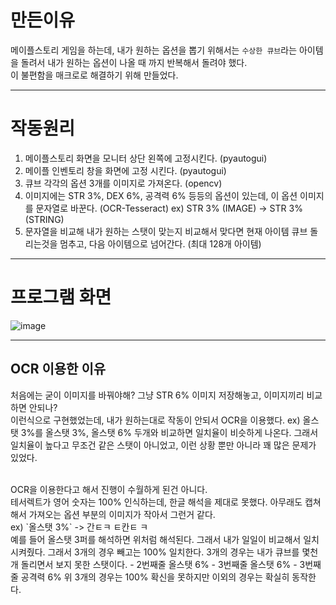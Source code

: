 # 만든이유
메이플스토리 게임을 하는데, 내가 원하는 옵션을 뽑기 위해서는 `수상한 큐브`라는 아이템을 돌려서 내가 원하는 옵션이 나올 때 까지 반복해서 돌려야 했다. <br>
이 불편함을 매크로로 해결하기 위해 만들었다.

---
# 작동원리
1. 메이플스토리 화면을 모니터 상단 왼쪽에 고정시킨다. (pyautogui)
2. 메이플 인벤토리 창을 화면에 고정 시킨다. (pyautogui)
3. 큐브 각각의 옵션 3개를 이미지로 가져온다. (opencv)
4. 이미지에는 STR 3%, DEX 6%, 공격력 6% 등등의 옵션이 있는데, 이 옵션 이미지를 문자열로 바꾼다. (OCR-Tesseract)
   ex) STR 3% (IMAGE) -> STR 3% (STRING)
5. 문자열을 비교해 내가 원하는 스탯이 맞는지 비교해서 맞다면 현재 아이템 큐브 돌리는것을 멈추고, 다음 아이템으로 넘어간다. (최대 128개 아이템)
---
# 프로그램 화면
![image](https://github.com/minseojo/maple-macro/assets/64322765/a2148885-52c5-4a7c-9f11-7c8d95063967)

---
## OCR 이용한 이유 
처음에는 굳이 이미지를 바꿔야해? 그냥 STR 6% 이미지 저장해놓고, 이미지끼리 비교하면 안되나? <br>
이런식으로 구현했었는데, 내가 원하는대로 작동이 안되서 OCR을 이용했다.
ex) 올스탯 3%를 올스탯 3%, 올스탯 6% 두개와 비교하면 일치율이 비슷하게 나온다. 
그래서 일치율이 높다고 무조건 같은 스탯이 아니었고, 이런 상황 뿐만 아니라 꽤 많은 문제가 있었다. <br>

<br>
OCR을 이용한다고 해서 진행이 수월하게 된건 아니다. <br>
테서렉트가 영어 숫자는 100% 인식하는데, 한글 해석을 제대로 못했다. 아무래도 캡쳐해서 가져오는 옵션 부분의 이미지가 작아서 그런거 같다. <br>
ex) `올스탯 3%` -> 간ㅌㅋ ㅌ칸ㅌ ㅋ <br>
예를 들어 올스탯 3퍼를 해석하면 위처럼 해석된다. 그래서 내가 일일이 비교해서 일치 시켜줬다. 그래서 3개의 경우 빼고는 100% 일치한다. 3개의 경우는 내가 큐브를 몇천개 돌리면서 보지 못한 스탯이다.
- 2번째줄 올스탯 6%
- 3번째줄 올스탯 6%
- 3번째줄 공격력 6%
위 3개의 경우는 100% 확신을 못하지만 이외의 경우는 확실히 동작한다. <br>
